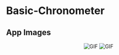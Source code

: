# Basic-Chronometer

App Images
--------------
<p align="center">
  <img src="https://user-images.githubusercontent.com/71982171/144757444-7563722d-add1-4048-b0a8-6efa781ad0fb.png" alt="GIF" />
  <img src="https://user-images.githubusercontent.com/71982171/144757453-6d93a58a-a793-46ff-9af3-aba5e0e98313.png" alt="GIF" />
</p>
